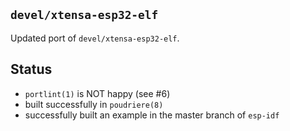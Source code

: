 ## `devel/xtensa-esp32-elf`

Updated port of `devel/xtensa-esp32-elf`.

## Status

* `portlint(1)` is NOT happy (see #6)
* built successfully in `poudriere(8)`
* successfully built an example in the master branch of `esp-idf`
